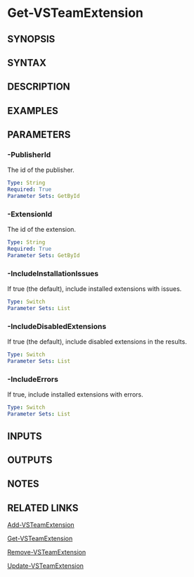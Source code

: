 <!-- #include "./common/header.md" -->

# Get-VSTeamExtension

## SYNOPSIS

<!-- #include "./synopsis/Get-VSTeamExtension.md" -->

## SYNTAX

## DESCRIPTION

<!-- #include "./synopsis/Get-VSTeamExtension.md" -->

## EXAMPLES

## PARAMETERS

### -PublisherId

The id of the publisher.

```yaml
Type: String
Required: True
Parameter Sets: GetById
```

### -ExtensionId

The id of the extension.

```yaml
Type: String
Required: True
Parameter Sets: GetById
```

### -IncludeInstallationIssues

If true (the default), include installed extensions with issues.

```yaml
Type: Switch
Parameter Sets: List
```

### -IncludeDisabledExtensions

If true (the default), include disabled extensions in the results.

```yaml
Type: Switch
Parameter Sets: List
```

### -IncludeErrors

If true, include installed extensions with errors.

```yaml
Type: Switch
Parameter Sets: List
```

## INPUTS

## OUTPUTS

## NOTES

<!-- #include "./common/prerequisites.md" -->

## RELATED LINKS

<!-- #include "./common/related.md" -->

[Add-VSTeamExtension](Add-VSTeamExtension.md)

[Get-VSTeamExtension](Get-VSTeamExtension.md)

[Remove-VSTeamExtension](Remove-VSTeamExtension.md)

[Update-VSTeamExtension](Update-VSTeamExtension.md)
